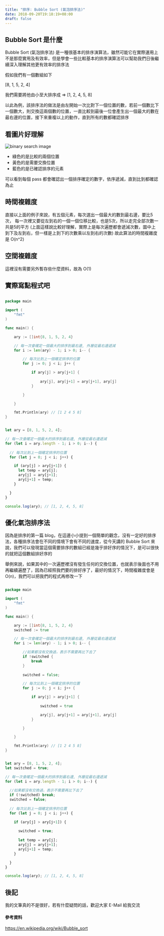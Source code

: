 ```yaml
---
title: "排序: Bubble Sort (氣泡排序法)"
date: 2018-09-20T19:18:19+08:00
draft: false
---
```


## Bubble Sort 是什麼
Bubble Sort (氣泡排序法) 是一種很基本的排序演算法，雖然可能它在實際運用上不是那麼實用及有效率，但是學會一些比較基本的排序演算法可以幫助我們日後繼續深入理解其他更有效率的排序法

假如我們有一個數組如下

[8, 1, 5, 2, 4]

我們需要將他由小至大排序成 => [1, 2, 4, 5, 8]

以此為例，該排序法的做法是由左開始一次比對下一個位置的數，若前一個數比下一個數大，則交換這兩個數的位置，一直比較到最後一位會產生出一個最大的數在最右邊的位置，接下來重複以上的動作，直到所有的數都確認排序

## 看圖片好理解
![binary search image](/images/bubble-sort.svg)

* 綠色的是比較的兩個位置
* 黃色的是需要交換位置
* 藍色的是已確認排序的元素

可以看到每個 pass 都會確認出一個排序確定的數字，依序遞減，直到比到都確認為止

## 時間複雜度

直接以上面的例子來說，有五個元素，每次選出一個最大的數到最右邊，要比5次，
每一次裡又要從左到右的一個一個位移比較，也是5次，所以走完全部次數一共是5的平方
(上面這樣說比較好理解，實際上是每次遍歷都會遞減次數，圖中上到下及左到右，但一樣是上到下的次數乘以左到右的次數) 故此算法的時間複雜度是 O(n^2)

## 空間複雜度

這裡沒有需要另外暫存些什麼資料，故為 O(1)

## 實際寫點程式吧

```go

package main

import (
	"fmt"
)

func main() {

	ary := []int{8, 1, 5, 2, 4}

	// 每一次會確定一個最大的排序到最右邊, 外層從最右邊遞減
	for i := len(ary) - 1; i > 0; i-- {

		// 每次比到上一個確定排序的位置
		for j := 0; j < i; j++ {

			if ary[j] > ary[j+1] {
				
				ary[j], ary[j+1] = ary[j+1], ary[j]
			}

		}

	}

	fmt.Println(ary) // [1 2 4 5 8]
}
```

```javascript

let ary = [8, 1, 5, 2, 4];

// 每一次會確定一個最大的排序到最右邊, 外層從最右邊遞減
for (let i = ary.length - 1; i > 0; i--) {
  
  // 每次比到上一個確定排序的位置
  for (let j = 0; j < i; j++) {

    if (ary[j] > ary[j+1]) {
      let temp = ary[j];
      ary[j] = ary[j+1];
      ary[j+1] = temp;
    }

  }  
}

console.log(ary); // [1, 2, 4, 5, 8]
```

## 優化氣泡排序法

因為是排序的第一篇 blog，在這邊小小提到一個簡單的觀念，沒有一定好的排序法，各種排序法會在不同的情境下會有不同的速度，從今天講的 Bubble Sort 來說，我們可以發現當這個需要排序的數組已經是幾乎排好序的情況下，是可以很快的就把這個數組排好序的

舉例來說，如果其中的一次遍歷裡沒有發生任何的交換位置，也就表示後面也不用再繼續遍歷了，因為已經照我們要的排好序了，最好的情況下，時間複雜度會是 O(n)，我們可以把我們的程式再修改一下

```go

package main

import (
	"fmt"
)

func main() {

	ary := []int{8, 1, 5, 2, 4}
	switched := true

	// 每一次會確定一個最大的排序到最右邊, 外層從最右邊遞減
	for i := len(ary) - 1; i > 0; i-- {

        //如果都沒有交換過，表示不需要再比下去了
		if !switched {
			break
        }
        
        switched = false;

		// 每次比到上一個確定排序的位置
		for j := 0; j < i; j++ {

			if ary[j] > ary[j+1] {
			
				switched = true

				ary[j], ary[j+1] = ary[j+1], ary[j]
			}

		}

	}

	fmt.Println(ary) // [1 2 4 5 8]
}
```

```javascript

let ary = [8, 1, 5, 2, 4];
let switched = true;

// 每一次會確定一個最大的排序到最右邊, 外層從最右邊遞減
for (let i = ary.length - 1; i > 0; i--) {
   
  //如果都沒有交換過，表示不需要再比下去了
  if (!switched) break; 
  switched = false;
  
  // 每次比到上一個確定排序的位置
  for (let j = 0; j < i; j++) {

    if (ary[j] > ary[j+1]) {
      
      switched = true;
      
      let temp = ary[j];
      ary[j] = ary[j+1];
      ary[j+1] = temp;
    }

  }  
}

console.log(ary); // [1, 2, 4, 5, 8]
```

## 後記

我的文筆真的不是很好，若有什麼疑問的話，歡迎大家 E-Mail 給我交流

#### 參考資料
https://en.wikipedia.org/wiki/Bubble_sort


